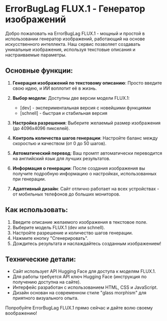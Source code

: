 # ErrorBugLag FLUX.1 - Генератор изображений

Добро пожаловать на ErrorBugLag FLUX.1 - мощный и простой в использовании генератор изображений, работающий на основе искусственного интеллекта. Наш сервис позволяет создавать уникальные изображения, используя текстовые описания и настраиваемые параметры.

## Основные функции:

1. **Генерация изображений по текстовому описанию**: Просто введите свою идею, и ИИ воплотит её в жизнь.

2. **Выбор модели**: Доступны две версии модели FLUX.1:
   - [dev] - экспериментальная версия с новейшими функциями
   - [schnell] - быстрая и стабильная версия

3. **Настройка разрешения**: Выберите желаемый размер изображения (до 4096x4096 пикселей).

4. **Контроль количества шагов генерации**: Настройте баланс между скоростью и качеством (от 0 до 50 шагов).

5. **Автоматический перевод**: Ваш промпт автоматически переводится на английский язык для лучших результатов.

6. **Информация о генерации**: После создания изображения вы получите подробную информацию о настройках, использованных при генерации.

7. **Адаптивный дизайн**: Сайт отлично работает на всех устройствах - от мобильных телефонов до больших мониторов.

## Как использовать:

1. Введите описание желаемого изображения в текстовое поле.
2. Выберите модель FLUX.1 (dev или schnell).
3. Настройте разрешение и количество шагов генерации.
4. Нажмите кнопку "Сгенерировать".
5. Дождитесь результата и наслаждайтесь созданным изображением!

## Технические детали:

- Сайт использует API Hugging Face для доступа к моделям FLUX.1.
- Для работы требуется API ключ Hugging Face (инструкция по получению доступна на сайте).
- Интерфейс разработан с использованием HTML, CSS и JavaScript.
- Дизайн основан на современном стиле "glass morphism" для приятного визуального опыта.

Попробуйте ErrorBugLag FLUX.1 прямо сейчас и дайте волю своему воображению!
